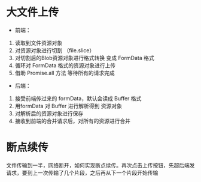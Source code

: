 # 大文件上传

- 前端：

1. 读取到文件资源对象
2. 对资源对象进行切割 （file.slice）
3. 对切割后的Blob资源对象进行格式转换 变成 FormData 格式
4. 循环对 FormData 格式的资源对象进行上传
5. 借助 Promise.all 方法 等待所有的请求完成

- 后端：

1. 接受前端传过来的 formData，默认会读成 Buffer 格式
2. 用formData 对 Buffer 进行解析得到 资源对象
3. 对解析后的资源对象进行保存
4. 接收到前端的合并请求后，对所有的资源进行合并

# 断点续传

文件传输到一半，网络断开，如何实现断点续传。再次点击上传按钮，先超后端发请求，要到上一次传输了几个片段，之后再从下一个片段开始传输
 